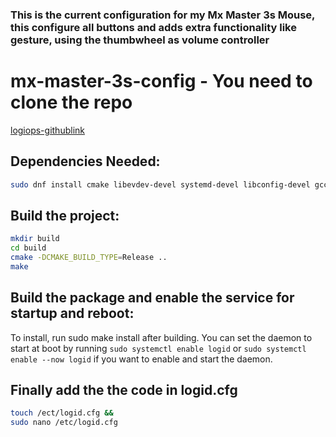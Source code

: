 ### This is the current configuration for my Mx Master 3s Mouse, this configure all buttons and adds extra functionality like gesture, using the thumbwheel as volume controller

# mx-master-3s-config - You need to clone the repo
[logiops-githublink](https://github.com/PixlOne/logiops)

## Dependencies Needed: 

```bash
sudo dnf install cmake libevdev-devel systemd-devel libconfig-devel gcc-c++ glib2-devel
```
## Build the project:

```bash
mkdir build
cd build
cmake -DCMAKE_BUILD_TYPE=Release ..
make
```

## Build the package and enable the service for startup and reboot:

To install, run sudo make install after building. You can set the daemon to start at boot by running `sudo systemctl enable logid` or `sudo systemctl enable --now logid` if you want to enable and start the daemon.

## Finally add the the code in logid.cfg 

```bash
touch /ect/logid.cfg &&
sudo nano /etc/logid.cfg
```
